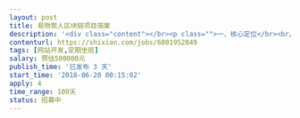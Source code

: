 ```yaml
---                
layout: post       
title: 易物聚人区块链项目简案           
description: '<div class="content"></br><p class="">一、核心定位</br><br/>1、为易物行业长久发展奠定数字化基础。</br><br/>2、助力易物聚人联盟系统全面转型升级，让会员共享稳定成长收益。</br><br/>二、远景目标</br><br/>基于易物聚人为核心业务的全球数字资产财富引领者</br><br/>三、商业模式</br><br/>在现有业务上叠加区块链技术，主要体现为：</br><br/>1、置换产品朔源上链；</br><br/>2、债权债务客户资料上链；</br><br/>3、置换经纪客户关系上链。 </br><br/>四、盈利模式</br><br/>1、数字货币溢价</br><br/>2、职权债务数据增值</br><br/>五、区别</br><br/>体现形式	价值体现	数量与价格	增值业务</br><br/>目前积分	应用	无限数量，价格恒定	 无</br><br/>数字货币	应用与交易	总量恒定，价值稳升	数据增值空间</br><br/>六、市场运行</br><br/>1、发行易物聚人数字货币，即可以作为业务奖励发放，在系统内部流通，也可以作为数字资产持有待升值。</br><br/>2、会员注册、消费过程中给与易物聚人数字货币作为奖励，同时设立分红体系，每周拿出收取的总体利润的80%以抽奖形式返还会员。</br><br/>3、条件成熟，将易物聚人数字货币作为整合置换市场的基础，通过并购重组做大做强市值。</br><br/>4、引入若干家数字货币市值管理团队，提供优惠政策，市值管理团队的入驻提高交易平台的活跃度。</br><br/>七、发行方案</br><br/>总量100亿枚，公开发行40亿枚，挖矿奖励20亿枚，市场运作及社群奖励20亿枚，基金会持有20亿枚。</br><br/>八、资金预算</br><br/>项目	预算	说明</br><br/>代币开发	        万	建立在BTM基础上的侧链，专业矿机挖矿</br><br/>DAPP开发	万	重新架构电商系统，使之有钱包及代币交易功能</br><br/>交易所上线	万	先上泰国交易所，使之具备价值体现功能</br><br/>方案与软文	万	撰写方案及通过区块链媒体宣传</br></p></br></div>'     
contenturl: https://shixian.com/jobs/6801952849      
tags: [网站开发,定期坐班]            
salary: 预估500000元          
publish_time: '已发布 3 天'         
start_time: '2018-06-20 00:15:02'           
apply: 4                   
time_range: 100天              
status: 招募中                  
---                 
```

